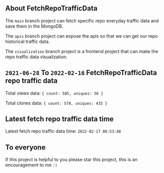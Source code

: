 ## About FetchRepoTrafficData

The `main` branch project can fetch specific repo everyday traffic data and save them in the MongoDB.

The `apis` branch project can expose the apis so that we can get our repo historical traffic data.

The `visualization` branch project is a frontend project that can make the repo traffic data visualization.

## `2021-06-28` To `2022-02-16` FetchRepoTrafficData repo traffic data

Total views data: `{ count: 585, uniques: 56 }`

Total clones data: `{ count: 578, uniques: 433 }`

## Latest fetch repo traffic data time

Latest fetch repo traffic data time: `2022-02-17 00:53:48`

## To everyone

If this project is helpful to you please star this project, this is an encouragement to me `:)`



